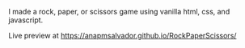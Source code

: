 
I made a rock, paper, or scissors game using vanilla html, css, and javascript. 


Live preview at  https://anapmsalvador.github.io/RockPaperScissors/
